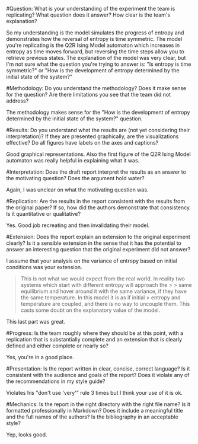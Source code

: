 #Question:  What is your understanding of the experiment the team is replicating?  What question does it answer?  How clear is the team's explanation?

So my understanding is the model simulates the progress of entropy and demonstrates how the reversal of entropy is time symmetric. The model you're replicating is the Q2R Ising Model automaton which increases in entropy as time moves forward, but reversing the time steps allow you to retrieve previous states. The explanation of the model was very clear, but I'm not sure what the question you're trying to answer is: "Is entropy is time symmetric?" or "How is the development of entropy determined by the initial state of the system?"


#Methodology: Do you understand the methodology?  Does it make sense for the question?  Are there limitations you see that the team did not address?

The methodology makes sense for the "How is the development of entropy determined by the initial state of the system?" question.

#Results: Do you understand what the results are (not yet considering their interpretation)?  If they are presented graphically, are the visualizations effective?  Do all figures have labels on the axes and captions?

Good graphical representations. Also the first figure of the Q2R Ising Model automaton was really helpful in explaining what it was. 

#Interpretation: Does the draft report interpret the results as an answer to the motivating question?  Does the argument hold water?

Again, I was unclear on what the motivating question was. 

#Replication: Are the results in the report consistent with the results from the original paper?  If so, how did the authors demonstrate that consistency.  Is it quantitative or qualitative?

Yes. Good job recreating and then invalidating their model. 


#Extension: Does the report explain an extension to the original experiment clearly?  Is it a sensible extension in the sense that it has the potential to answer an interesting question that the original experiment did not answer?

I assume that your analysis on the variance of entropy based on initial conditions was your extension. 

> This is not what we would expect from the real world. In reality two systems which start with different entropy will approach the > > same equilibrium and hover around it with the same variance, if they have the same temperature. In this model it is as if initial > entropy and temperature are coupled, and there is no way to uncouple them. This casts some doubt on the explanatory value of the model.

This last part was great. 

#Progress: Is the team roughly where they should be at this point, with a replication that is substantially complete and an extension that is clearly defined and either complete or nearly so?

Yes, you're in a good place.

#Presentation: Is the report written in clear, concise, correct language?  Is it consistent with the audience and goals of the report?  Does it violate any of the recommendations in my style guide?

Violates his "don't use 'very'" rule 3 times but I think your use of it is ok. 

#Mechanics: Is the report in the right directory with the right file name?  Is it formatted professionally in Markdown?  Does it include a meaningful title and the full names of the authors?  Is the bibliography in an acceptable style? 

Yep, looks good.
